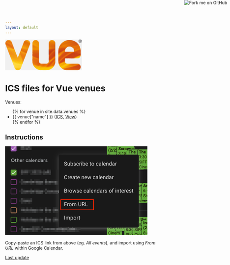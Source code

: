 ```yaml
---
layout: default
---
```


<html>
<head>
  <title>ICS files for Vue cinemas</title>
</head>
<body>

<a href="{{ site.github.repository_url }}"><img decoding="async" loading="lazy" width="149" height="149" src="https://github.blog/wp-content/uploads/2008/12/forkme_right_darkblue_121621.png?resize=149%2C149" class="attachment-full size-full" alt="Fork me on GitHub" data-recalc-dims="1" style="position: absolute; top: 0; right: 0; border: 0;"></a>

<a href="https://myvue.com/">
    <img src="assets/logo.png?{{ site.github.build_revision }}" height="100">
</a>

<body>

<h1>ICS files for Vue venues</h1>

<p>Venues:</p>

<ul>
{% for venue in site.data.venues %}
<li>
    {{ venue["name"] }} (<a href="ics/{{ venue.slug }}.ics?{{ site.github.build_revision }}">ICS</a>,
        <a href="https://larrybolt.github.io/online-ics-feed-viewer/#feed={{ site.url|url_encode }}{{ site.baseurl|url_encode }}/ics/{{ venue.slug }}.ics%3F{{ site.github.build_revision }}&cors=false&title={{ venue.VenueName|url_encode }}">View</a>)
</li>
{% endfor %}
</ul>

<h2>Instructions</h2>

<p>
  <img src="assets/screenshot.png?{{ site.github.build_revision }}">
</p>

<p>
  Copy-paste an ICS link from above (eg. <em>All events</em>), and import using <em>From URL</em> within Google Calendar.
</p>

<p><a href="{{ site.github.repository_url }}/commit/{{ site.github.build_revision }}">Last update</a></p>

</body>
